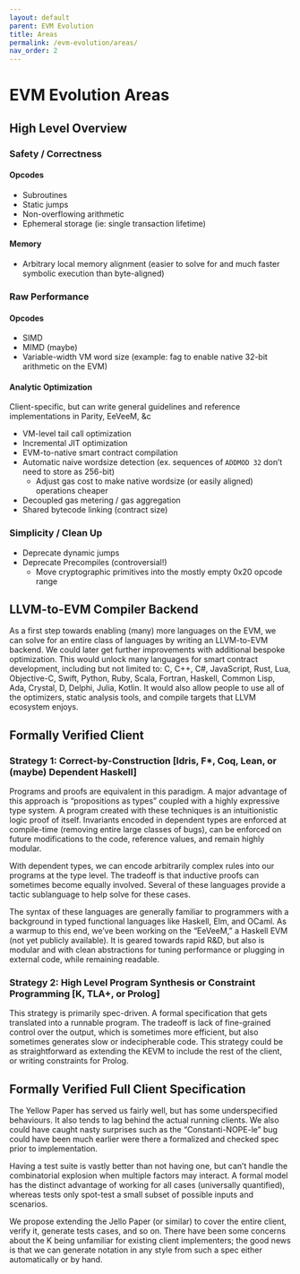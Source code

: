 ```yaml
---
layout: default
parent: EVM Evolution
title: Areas
permalink: /evm-evolution/areas/
nav_order: 2
---
```


# EVM Evolution Areas

## High Level Overview

### Safety / Correctness

#### Opcodes

* Subroutines
* Static jumps
* Non-overflowing arithmetic
* Ephemeral storage (ie: single transaction lifetime)

#### Memory
* Arbitrary local memory alignment (easier to solve for and much faster symbolic execution than byte-aligned)

### Raw Performance

#### Opcodes
* SIMD
* MIMD (maybe)
* Variable-width VM word size (example: fag to enable native 32-bit arithmetic on the EVM)

#### Analytic Optimization

Client-specific, but can write general guidelines and reference implementations in Parity, EeVeeM, &c

* VM-level tail call optimization
* Incremental JIT optimization
* EVM-to-native smart contract compilation
* Automatic naive wordsize detection (ex. sequences of `ADDMOD 32` don’t need to store as 256-bit)
  * Adjust gas cost to make native wordsize (or easily aligned) operations cheaper
* Decoupled gas metering / gas aggregation
* Shared bytecode linking (contract size)

### Simplicity / Clean Up

* Deprecate dynamic jumps
* Deprecate Precompiles (controversial!)
  * Move cryptographic primitives into the mostly empty 0x20 opcode range

## LLVM-to-EVM Compiler Backend

As a first step towards enabling (many) more languages on the EVM, we can solve for an entire class of languages by writing an LLVM-to-EVM backend. We could later get further improvements with additional bespoke optimization. This would unlock many languages for smart contract development, including but not limited to: C, C++, C#, JavaScript, Rust, Lua, Objective-C, Swift, Python, Ruby, Scala, Fortran, Haskell, Common Lisp, Ada, Crystal, D, Delphi, Julia, Kotlin. It would also allow people to use all of the optimizers, static analysis tools, and compile targets that LLVM ecosystem enjoys.

## Formally Verified Client

### Strategy 1: Correct-by-Construction [Idris, F*, Coq, Lean, or (maybe) Dependent Haskell]

Programs and proofs are equivalent in this paradigm. A major advantage of this approach is “propositions as types” coupled with a highly expressive type system. A program created with these techniques is an intuitionistic logic proof of itself. Invariants encoded in dependent types are enforced at compile-time (removing entire large classes of bugs), can be enforced on future modifications to the code, reference values, and remain highly modular.

With dependent types, we can encode arbitrarily complex rules into our programs at the type level. The tradeoff is that inductive proofs can sometimes become equally involved. Several of these languages provide a tactic sublanguage to help solve for these cases.

The syntax of these languages are generally familiar to programmers with a background in typed functional languages like Haskell, Elm, and OCaml. As a warmup to this end, we’ve been working on the “EeVeeM,” a Haskell EVM (not yet publicly available). It is geared towards rapid R&D, but also is modular and with clean abstractions for tuning performance or plugging in external code, while remaining readable.

### Strategy 2: High Level Program Synthesis or Constraint Programming [K, TLA+, or Prolog]

This strategy is primarily spec-driven. A formal specification that gets translated into a runnable program. The tradeoff is lack of fine-grained control over the output, which is sometimes more efficient, but also sometimes generates slow or indecipherable code. This strategy could be as straightforward as extending the KEVM to include the rest of the client, or writing constraints for Prolog.

## Formally Verified Full Client Specification

The Yellow Paper has served us fairly well, but has some underspecified behaviours. It also tends to lag behind the actual running clients. We also could have caught nasty surprises such as the “Constanti-NOPE-le” bug could have been much earlier were there a formalized and checked spec prior to implementation.

Having a test suite is vastly better than not having one, but can’t handle the combinatorial explosion when multiple factors may interact. A formal model has the distinct advantage of working for all cases (universally quantified), whereas tests only spot-test a small subset of possible inputs and scenarios.

We propose extending the Jello Paper (or similar) to cover the entire client, verify it, generate tests cases, and so on. There have been some concerns about the K being unfamiliar for existing client implementers; the good news is that we can generate notation in any style from such a spec either automatically or by hand.
